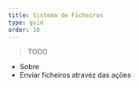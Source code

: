 ```yaml
---
title: Sistema de Ficheiros
type: guid
order: 10
---
```


> TODO
 * Sobre
 * Enviar ficheiros atravéz das ações
